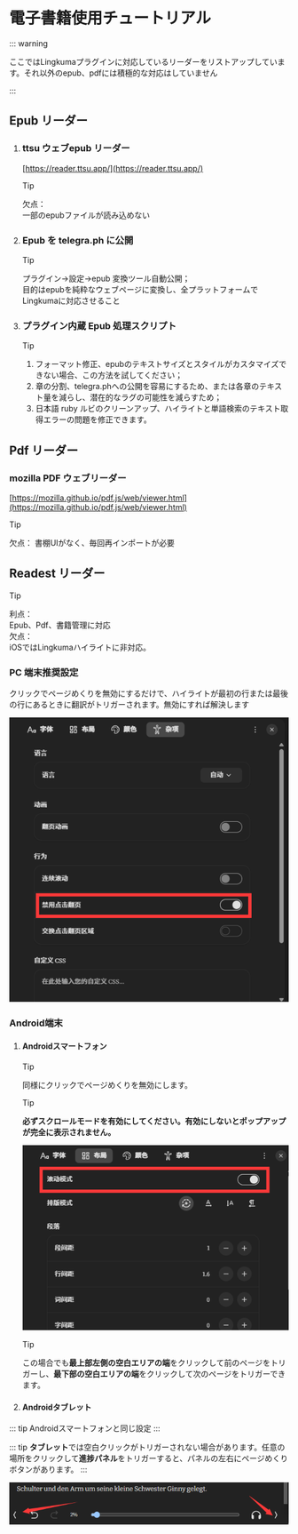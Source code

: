 
# 電子書籍使用チュートリアル

::: warning

ここではLingkumaプラグインに対応しているリーダーをリストアップしています。それ以外のepub、pdfには積極的な対応はしていません

:::


## Epub リーダー

1. ###  ttsu ウェブepub リーダー
    [https://reader.ttsu.app/](https://reader.ttsu.app/)

     >[!tip]
    欠点：  
    一部のepubファイルが読み込めない


1. ### Epub を telegra.ph に公開 

    >[!tip]
    プラグイン->設定->epub 変換ツール自動公開；  
    目的はepubを純粋なウェブページに変換し、全プラットフォームでLingkumaに対応させること



1. ### プラグイン内蔵 Epub 処理スクリプト

    >[!tip]
    >1. フォーマット修正、epubのテキストサイズとスタイルがカスタマイズできない場合、この方法を試してください；  
    >1. 章の分割、telegra.phへの公開を容易にするため、または各章のテキスト量を減らし、潜在的なラグの可能性を減らすため；   
    >1. 日本語 ruby ルビのクリーンアップ、ハイライトと単語検索のテキスト取得エラーの問題を修正できます。


 

## Pdf リーダー

###  mozilla PDF ウェブリーダー
[https://mozilla.github.io/pdf.js/web/viewer.html](https://mozilla.github.io/pdf.js/web/viewer.html)

>[!tip]
欠点：
書棚UIがなく、毎回再インポートが必要


## Readest リーダー

>[!tip]
利点：  
Epub、Pdf、書籍管理に対応  
欠点：  
iOSではLingkumaハイライトに非対応。  



 ### PC 端末推奨設定
   

クリックでページめくりを無効にするだけで、ハイライトが最初の行または最後の行にあるときに翻訳がトリガーされます。無効にすれば解決します


![](<./assets/1758997455840.png>)

 ### Android端末

1. #### Androidスマートフォン

    >[!tip]
    同様にクリックでページめくりを無効にします。
    

    >[!tip]
    **必ずスクロールモードを有効にしてください。有効にしないとポップアップが完全に表示されません。**
    

    ![](<./assets/1758997456227.png>)

    >[!tip]
    この場合でも**最上部左側の空白エリアの端**をクリックして前のページをトリガーし、**最下部の空白エリアの端**をクリックして次のページをトリガーできます。
 


2. #### Androidタブレット

::: tip
Androidスマートフォンと同じ設定
:::

::: tip
**タブレット**では空白クリックがトリガーされない場合があります。任意の場所をクリックして**進捗パネル**をトリガーすると、パネルの左右にページめくりボタンがあります。
:::


![](<./assets/1758997456631.png>)


